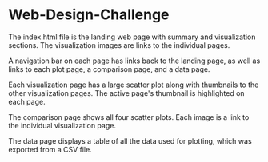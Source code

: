 # Web-Design-Challenge

The index.html file is the landing web page with summary and visualization sections.  The visualization images are links to the individual pages.

A navigation bar on each page has links back to the landing page, as well as links to each plot page, a comparison page, and a data page.

Each visualization page has a large scatter plot along with thumbnails to the other visualization pages.  The active page's thumbnail is highlighted on each page.

The comparison page shows all four scatter plots. Each image is a link to the individual visualization page.

The data page displays a table of all the data used for plotting, which was exported from a CSV file.